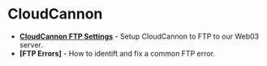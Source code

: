 # CloudCannon

- **[CloudCannon FTP Settings](./cloudcannon-ftp.md)** - Setup CloudCannon to FTP to our Web03 server.
- **[FTP Errors]** - How to identift and fix a common FTP error.
